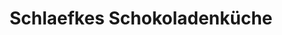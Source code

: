 ---
title: "Schlaefkes Schokoladenküche"
url: /kappeln/schlaefkes-schokoladenkueche/
shop: Süßwaren
---